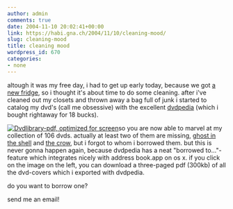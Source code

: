 ```yaml
---
author: admin
comments: true
date: 2004-11-10 20:02:41+00:00
link: https://habi.gna.ch/2004/11/10/cleaning-mood/
slug: cleaning-mood
title: cleaning mood
wordpress_id: 670
categories:
- none
---
```



altough it was my free day, i had to get up early today, because we got [a new fridge](http://moblog.co.uk/view.php?id=31386), so i thought it's about time to do some cleaning. after i've cleaned out my closets and thrown away a bag full of junk i started to catalog my dvd's (call me obsessive) with the excellent [dvdpedia](http://www.bruji.com/dvdpedia/) (which i bought rightaway for 18 bucks).
  
[![Dvdlibrary-pdf, optimized for screen](https://habi.gna.ch/blog/images/dvdlibrary_screen-tm.jpg)](https://habi.gna.ch/blog/images/dvdlibrary_screen.pdf)so you are now able to marvel at my collection of 106 dvds. actually at least two of them are missing, [ghost in the shell](https://imdb.com/title/tt0113568/) and [the crow](http://imdb.com/title/tt0109506/), but i forgot to whom i borrowed them. but this is never gonna happen again, because dvdpedia has a neat "borrowed to..."-feature which integrates nicely with address book.app on os x. if you click on the image on the left, you can download a three-paged pdf (300kb) of all the dvd-covers which i exported with dvdpedia.
  
do you want to borrow one?
  
send me an email!

